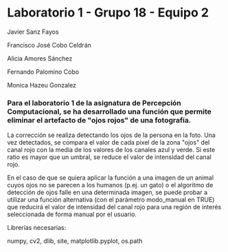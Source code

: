 # Laboratorio 1 - Grupo 18 - Equipo 2

Javier Sanz Fayos

Francisco José Cobo Celdrán

Alicia Amores Sánchez

Fernando Palomino Cobo

Monica Hazeu Gonzalez

### Para el laboratorio 1 de la asignatura de Percepción Computacional, se ha desarrollado una función que permite eliminar el artefacto de "ojos rojos" de una fotografía. 

La corrección se realiza detectando los ojos de la persona en la foto. Una vez detectados, se compara el valor de cada pixel de la zona "ojos" del canal rojo con la media de los valores de los canales azul y verde. Si este ratio es mayor que un umbral, se reduce el valor de intensidad del canal rojo.

En el caso de que se quiera aplicar la función a una imagen de un animal cuyos ojos no se parecen a los humanos (p.ej. un gato) o el algoritmo de detección de ojos falle en una determinada imagen, se puede probar a utilizar una función alternativa (con el parámetro modo_manual en TRUE) que reducirá el valor de intensidad del canal rojo para una región de interés seleccionada de forma manual por el usuario.

Librerías necesarias:

numpy, cv2, dlib, site, matplotlib.pyplot, os.path
